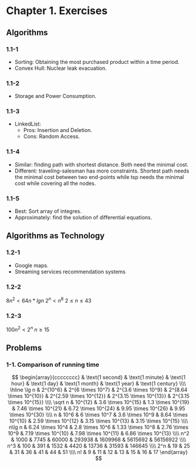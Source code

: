
# Chapter 1. Exercises
## Algorithms
### 1.1-1
- Sorting: Obtaining the most purchased product within a time period.
- Convex Hull: Nuclear leak evacuation.
### 1.1-2
- Storage and Power Consumption.
### 1.1-3
- LinkedList:
	- Pros: Insertion and Deletion.
	- Cons: Random Access.
### 1.1-4
- Similar: finding path with shortest distance. Both need the minimal cost.
- Different: traveling-salesman has more constraints. Shortest path needs the minimal cost between two end-points while tsp needs the minimal cost while covering all the nodes.
### 1.1-5
- Best: Sort array of integres.
- Approximately: find the solution of differential equations.
## Algorithms as Technology
### 1.2-1
- Google maps.
- Streaming services recommendation systems
### 1.2-2
$8n^2 < 64n * lgn$
$2^n < n^8$
$2 \le n \le 43$
### 1.2-3
$100n^2 < 2^n$
$n \ge 15$
## Problems
### 1-1. Comparison of running time
$$
\begin{array}{cccccccc}
         & \text{1 second}  & \text{1 minute}    & \text{1 hour}       & \text{1 day}            & \text{1 month}          & \text{1 year}           & \text{1 century} \\\\
\hline
\lg n    & 2^{10^6}         & 2^{6 \times 10^7}  & 2^{3.6 \times 10^9} & 2^{8.64 \times 10^{10}} & 2^{2.59 \times 10^{12}} & 2^{3.15 \times 10^{13}} & 2^{3.15 \times 10^{15}} \\\\
\sqrt n  & 10^{12}          & 3.6 \times 10^{15} & 1.3 \times 10^{19}  & 7.46 \times 10^{21}     & 6.72 \times 10^{24}     & 9.95 \times 10^{26}     & 9.95 \times 10^{30} \\\\
n        & 10^6             & 6 \times 10^7      & 3.6 \times 10^9     & 8.64 \times 10^{10}     & 2.59 \times 10^{12}     & 3.15 \times 10^{13}     & 3.15 \times 10^{15} \\\\
n\lg n   & 6.24 \times 10^4 & 2.8 \times 10^6    & 1.33 \times 10^8    & 2.76 \times 10^9        & 7.19 \times 10^{10}     & 7.98 \times 10^{11}     & 6.86 \times 10^{13} \\\\
n^2      & 1000             & 7745               & 60000               & 293938                  & 1609968                 & 5615692                 & 56156922 \\\\
n^3      & 100              & 391                & 1532                & 4420                    & 13736                   & 31593                   & 146645 \\\\
2^n      & 19               & 25                 & 31                  & 36                      & 41                      & 44                      & 51 \\\\
n!       & 9                & 11                 & 12                  & 13                      & 15                      & 16                      & 17
\end{array}
$$

